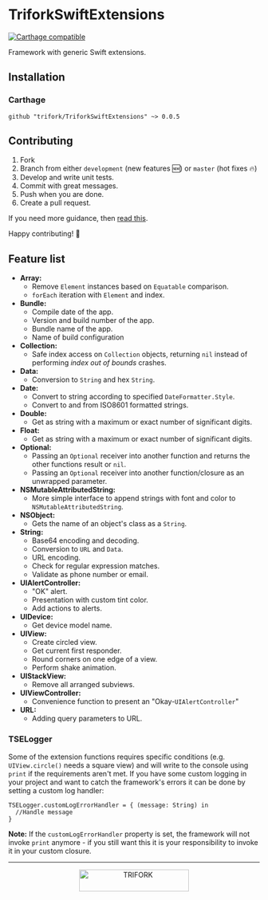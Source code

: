 # TriforkSwiftExtensions

[![Carthage compatible](https://img.shields.io/badge/Carthage-compatible-4BC51D.svg?style=flat)](https://github.com/Carthage/Carthage)
<!-- ![Build status](https://api.travis-ci.org/trifork/TriforkSwiftExtensions.svg?branch=master)-->

Framework with generic Swift extensions.

## Installation
### Carthage
```
github "trifork/TriforkSwiftExtensions" ~> 0.0.5
```


## Contributing
1. Fork
2. Branch from either `development` (new features 🆕) or `master` (hot fixes 🔥)
3. Develop and write unit tests.
4. Commit with great messages.
5. Push when you are done.
6. Create a pull request.

If you need more guidance, then [read this](https://akrabat.com/the-beginners-guide-to-contributing-to-a-github-project/).

Happy contributing! 🎉


## Feature list
- **Array:**
  - Remove `Element` instances based on `Equatable` comparison.
  - `forEach` iteration with `Element` and index.
- **Bundle:**
  - Compile date of the app.
  - Version and build number of the app.
  - Bundle name of the app.
  - Name of build configuration
- **Collection:**
  - Safe index access on `Collection` objects, returning `nil` instead of performing *index out of bounds* crashes.
- **Data:**
  - Conversion to `String` and hex `String`.
- **Date:**
  - Convert to string according to specified `DateFormatter.Style`.
  - Convert to and from ISO8601 formatted strings.
- **Double:**
  - Get as string with a maximum or exact number of significant digits.
- **Float:**
  - Get as string with a maximum or exact number of significant digits.
- **Optional:**
  - Passing an `Optional` receiver into another function and returns the other functions result or `nil`.
  - Passing an `Optional` receiver into another function/closure as an unwrapped parameter.
- **NSMutableAttributedString:**
  - More simple interface to append strings with font and color to `NSMutableAttributedString`.
- **NSObject:**
  - Gets the name of an object's class as a `String`.
- **String:**
  - Base64 encoding and decoding.
  - Conversion to `URL` and `Data`.
  - URL encoding.
  - Check for regular expression matches.
  - Validate as phone number or email.
- **UIAlertController:**
  - "OK" alert.
  - Presentation with custom tint color.
  - Add actions to alerts.
- **UIDevice:**
  - Get device model name.
- **UIView:**
  - Create circled view.
  - Get current first responder.
  - Round corners on one edge of a view.
  - Perform shake animation.
- **UIStackView:**
  - Remove all arranged subviews.
- **UIViewController:**
  - Convenience function to present an "Okay-`UIAlertController`"
- **URL:**
  - Adding query parameters to URL.

### TSELogger
Some of the extension functions requires specific conditions (e.g. `UIView.circle()` needs a square view) and will write to the console using `print` if the requirements aren't met.
If you have some custom logging in your project and want to catch the framework's errors it can be done by setting a custom log handler:

```
TSELogger.customLogErrorHandler = { (message: String) in
  //Handle message
}
```

**Note:** If the `customLogErrorHandler` property is set, the framework will not invoke `print` anymore - if you still want this it is your responsibility to invoke it in your custom closure.

---

<p align="center">
  <img width="220" height="44" src="http://trifork.com/wp-content/uploads/2016/05/logo_trifork.png" alt="TRIFORK">
</p>
